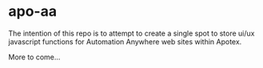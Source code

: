 # apo-aa

The intention of this repo is to attempt to create a single spot to store ui/ux javascript functions for Automation Anywhere web sites within Apotex.

More to come...
